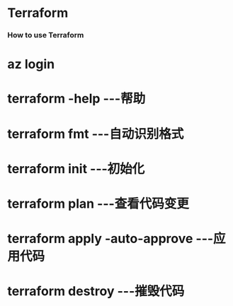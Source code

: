 # Terraform


### How to use Terraform 

# az login 
# terraform -help                  ---帮助
# terraform fmt                    ---自动识别格式
# terraform init                   ---初始化
# terraform plan                   ---查看代码变更
# terraform apply -auto-approve    ---应用代码
# terraform destroy                ---摧毁代码  
#
#
#
#
#
#
##
